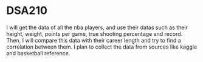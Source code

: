 # DSA210
I will get the data of all the nba players, and use their datas such as their height, weight, points per game, true shooting percentage and record. Then, I will compare this data with their career length and try to find a correlation between them. I plan to collect the data from sources like kaggle and basketball reference.
